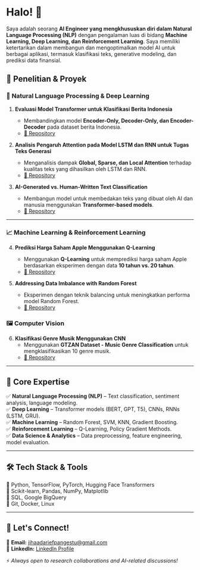 # Halo! 👋  

Saya adalah seorang **AI Engineer yang mengkhususkan diri dalam Natural Language Processing (NLP)** dengan pengalaman luas di bidang **Machine Learning, Deep Learning, dan Reinforcement Learning**. Saya memiliki ketertarikan dalam membangun dan mengoptimalkan model AI untuk berbagai aplikasi, termasuk klasifikasi teks, generative modeling, dan prediksi data finansial.

## 🔬 Penelitian & Proyek  

### 📝 **Natural Language Processing & Deep Learning**  
1. **Evaluasi Model Transformer untuk Klasifikasi Berita Indonesia**  
   - Membandingkan model **Encoder-Only, Decoder-Only, dan Encoder-Decoder** pada dataset berita Indonesia.  
   - [🔗 Repository](https://github.com/Jihaad2021/Fine-Tuning-Encoder-Decoder-Based-Model)  

2. **Analisis Pengaruh Attention pada Model LSTM dan RNN untuk Tugas Teks Generasi**  
   - Menganalisis dampak **Global, Sparse, dan Local Attention** terhadap kualitas teks yang dihasilkan oleh LSTM dan RNN.  
   - [🔗 Repository](https://github.com/Jihaad2021/Analisis-Pengaruh-Attention-pada-Model-LSTM-dan-RNN-untuk-Tugas-Teks-Generasi)  

3. **AI-Generated vs. Human-Written Text Classification**  
   - Membangun model untuk membedakan teks yang dibuat oleh AI dan manusia menggunakan **Transformer-based models**.  
   - [🔗 Repository](https://github.com/Jihaad2021/AI-Generated-Text-Vs-Human)  

---

### 📈 **Machine Learning & Reinforcement Learning**  
4. **Prediksi Harga Saham Apple Menggunakan Q-Learning**  
   - Menggunakan **Q-Learning** untuk memprediksi harga saham Apple berdasarkan eksperimen dengan data **10 tahun vs. 20 tahun**.  
   - [🔗 Repository](https://github.com/Jihaad2021/Prediksi-Harga-Saham-Apple-Menggunakan-Q-Learning-Studi-Eksperimen-dengan-Data-10-Tahun-vs-20-Tahun)  

5. **Addressing Data Imbalance with Random Forest**  
   - Eksperimen dengan teknik balancing untuk meningkatkan performa model Random Forest.  
   - [🔗 Repository](https://github.com/Jihaad2021/Addressing-Data-Imbalance-with-Random-Forest)  

### 🖼️ **Computer Vision**  
6. **Klasifikasi Genre Musik Menggunakan CNN**  
   - Menggunakan **GTZAN Dataset - Music Genre Classification** untuk mengklasifikasikan 10 genre musik.  
   - [🔗 Repository](https://github.com/Jihaad2021/Klasifikasi-Genre-Musik-Menggunakan-CNN-/blob/main/README.md)  

---

## 🎯 **Core Expertise**  
✅ **Natural Language Processing (NLP)** – Text classification, sentiment analysis, language modeling.  
✅ **Deep Learning** – Transformer models (BERT, GPT, T5), CNNs, RNNs (LSTM, GRU).  
✅ **Machine Learning** – Random Forest, SVM, KNN, Gradient Boosting.  
✅ **Reinforcement Learning** – Q-Learning, Policy Gradient Methods.  
✅ **Data Science & Analytics** – Data preprocessing, feature engineering, model evaluation.  

---

## 🛠 **Tech Stack & Tools**  
🔹 Python, TensorFlow, PyTorch, Hugging Face Transformers  
🔹 Scikit-learn, Pandas, NumPy, Matplotlib  
🔹 SQL, Google BigQuery  
🔹 Git, Docker, Linux  

---

## 🚀 **Let's Connect!**  
📩 **Email:** jihaadariefpangestu@gmail.com  
🔗 **LinkedIn:** [LinkedIn Profile](https://www.linkedin.com/in/jihaad-arief-pangestu/)  

⚡ *Always open to research collaborations and AI-related discussions!*  
